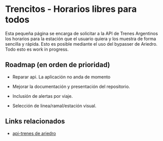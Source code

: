 
# Trencitos - Horarios libres para todos

Esta pequeña página se encarga de solicitar a la API de Trenes Argentinos los horarios para la estación que el usuario quiera y los muestra de forma sencilla y rápida.
Esto es posible mediante el uso del bypasser de Ariedro. Todo esto es work in progress.

## Roadmap (en orden de prioridad)

- Reparar api. La aplicación no anda de momento

- Mejorar la documentación y presentación del repositorio.

- Inclusión de alertas por viaje.

- Selección de linea/ramal/estación visual.
## Links relacionados

 - [api-trenes de ariedro](https://github.com/ariedro/api-trenes)
